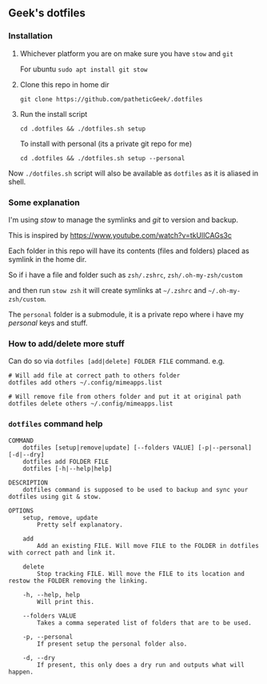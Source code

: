 ## Geek's dotfiles

### Installation

1. Whichever platform you are on make sure you have `stow` and `git`

   For ubuntu `sudo apt install git stow`

2. Clone this repo in home dir
   ```
   git clone https://github.com/patheticGeek/.dotfiles
   ```
3. Run the install script
   ```
   cd .dotfiles && ./dotfiles.sh setup
   ```
   To install with personal (its a private git repo for me)
   ```
   cd .dotfiles && ./dotfiles.sh setup --personal
   ```

Now `./dotfiles.sh` script will also be available as `dotfiles` as it is aliased in shell.

### Some explanation

I'm using _stow_ to manage the symlinks and _git_ to version and backup.

This is inspired by https://www.youtube.com/watch?v=tkUllCAGs3c

Each folder in this repo will have its contents (files and folders) placed as symlink in the home dir.

So if i have a file and folder such as `zsh/.zshrc`, `zsh/.oh-my-zsh/custom`

and then run `stow zsh` it will create symlinks at `~/.zshrc` and `~/.oh-my-zsh/custom`.

The `personal` folder is a submodule, it is a private repo where i have my _personal_ keys and stuff.

### How to add/delete more stuff

Can do so via `dotfiles [add|delete] FOLDER FILE` command. e.g.

```
# Will add file at correct path to others folder
dotfiles add others ~/.config/mimeapps.list
```

```
# Will remove file from others folder and put it at original path
dotfiles delete others ~/.config/mimeapps.list
```

### `dotfiles` command help

```
COMMAND
    dotfiles [setup|remove|update] [--folders VALUE] [-p|--personal] [-d|--dry]
    dotfiles add FOLDER FILE
    dotfiles [-h|--help|help]

DESCRIPTION
    dotfiles command is supposed to be used to backup and sync your dotfiles using git & stow.

OPTIONS
    setup, remove, update
        Pretty self explanatory.

    add
        Add an existing FILE. Will move FILE to the FOLDER in dotfiles with correct path and link it.

    delete
        Stop tracking FILE. Will move the FILE to its location and restow the FOLDER removing the linking.

    -h, --help, help
        Will print this.

    --folders VALUE
        Takes a comma seperated list of folders that are to be used.

    -p, --personal
        If present setup the personal folder also.

    -d, --dry
        If present, this only does a dry run and outputs what will happen.
```
